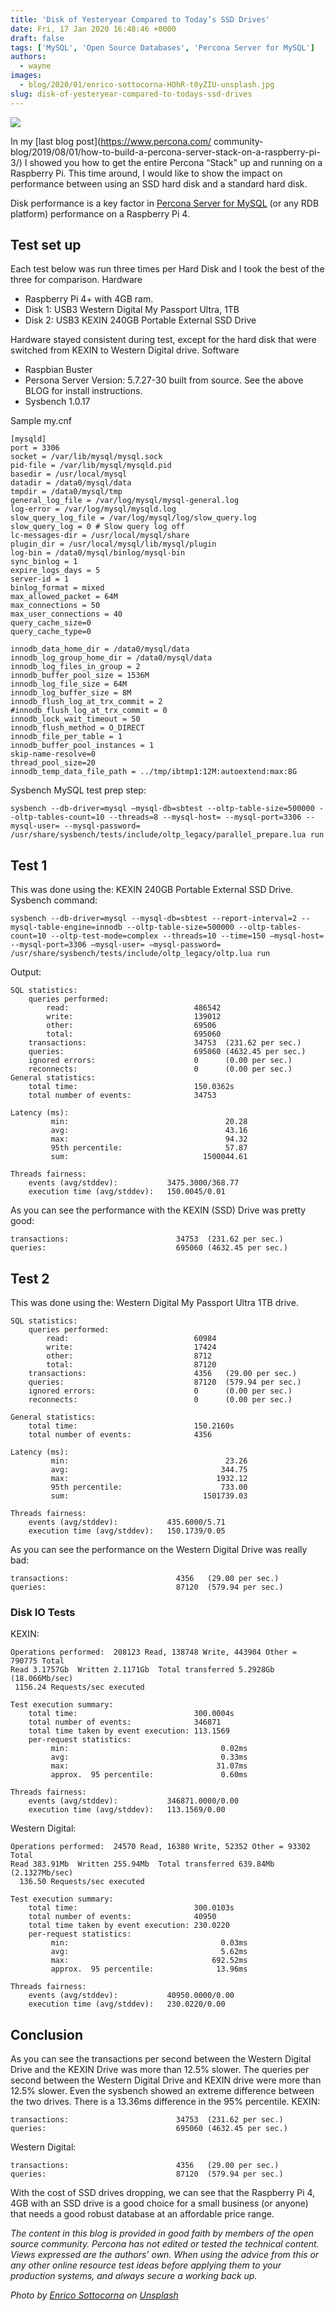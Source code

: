 ```yaml
---
title: 'Disk of Yesteryear Compared to Today’s SSD Drives'
date: Fri, 17 Jan 2020 16:48:46 +0000
draft: false
tags: ['MySQL', 'Open Source Databases', 'Percona Server for MySQL']
authors:
  - wayne
images:
  - blog/2020/01/enrico-sottocorna-HOhR-t0yZIU-unsplash.jpg
slug: disk-of-yesteryear-compared-to-todays-ssd-drives
---
```


![](blog/2020/01/enrico-sottocorna-HOhR-t0yZIU-unsplash.jpg)

In my [last blog post](https://www.percona.com/
community-blog/2019/08/01/how-to-build-a-percona-server-stack-on-a-raspberry-pi-3/) I showed you how to get the entire Percona “Stack" up and running on a Raspberry Pi. This time around, I would like to show the impact on performance between using an SSD hard disk and a standard hard disk. 

Disk performance is a key factor in [Percona Server for MySQL](https://www.percona.com/software/mysql-database/percona-server) (or any RDB platform) performance on a Raspberry Pi 4.

Test set up
-----------

Each test below was run three times per Hard Disk and I took the best of the three for comparison. Hardware

*   Raspberry Pi 4+ with 4GB ram.
*   Disk 1: USB3 Western Digital My Passport Ultra, 1TB
*   Disk 2: USB3 KEXIN 240GB Portable External SSD Drive

Hardware stayed consistent during test, except for the hard disk that were switched from KEXIN to Western Digital drive. Software

*   Raspbian Buster
*   Persona Server Version: 5.7.27-30 built from source. See the above BLOG for install instructions.
*   Sysbench 1.0.17

Sample my.cnf
```
[mysqld]
port = 3306
socket = /var/lib/mysql/mysql.sock
pid-file = /var/lib/mysql/mysqld.pid
basedir = /usr/local/mysql
datadir = /data0/mysql/data
tmpdir = /data0/mysql/tmp
general_log_file = /var/log/mysql/mysql-general.log
log-error = /var/log/mysql/mysqld.log
slow_query_log_file = /var/log/mysql/log/slow_query.log
slow_query_log = 0 # Slow query log off
lc-messages-dir = /usr/local/mysql/share
plugin_dir = /usr/local/mysql/lib/mysql/plugin
log-bin = /data0/mysql/binlog/mysql-bin
sync_binlog = 1
expire_logs_days = 5
server-id = 1
binlog_format = mixed
max_allowed_packet = 64M
max_connections = 50
max_user_connections = 40
query_cache_size=0
query_cache_type=0

innodb_data_home_dir = /data0/mysql/data
innodb_log_group_home_dir = /data0/mysql/data
innodb_log_files_in_group = 2
innodb_buffer_pool_size = 1536M
innodb_log_file_size = 64M
innodb_log_buffer_size = 8M
innodb_flush_log_at_trx_commit = 2
#innodb_flush_log_at_trx_commit = 0
innodb_lock_wait_timeout = 50
innodb_flush_method = O_DIRECT
innodb_file_per_table = 1
innodb_buffer_pool_instances = 1
skip-name-resolve=0
thread_pool_size=20
innodb_temp_data_file_path = ../tmp/ibtmp1:12M:autoextend:max:8G
```
Sysbench MySQL test prep step:
```
sysbench --db-driver=mysql —mysql-db=sbtest --oltp-table-size=500000 --oltp-tables-count=10 --threads=8 --mysql-host= --mysql-port=3306 --mysql-user= --mysql-password=
/usr/share/sysbench/tests/include/oltp_legacy/parallel_prepare.lua run
```

Test 1
------

This was done using the: KEXIN 240GB Portable External SSD Drive. Sysbench command:
```
sysbench --db-driver=mysql --mysql-db=sbtest --report-interval=2 --mysql-table-engine=innodb --oltp-table-size=500000 --oltp-tables-count=10 --oltp-test-mode=complex --threads=10 --time=150 —mysql-host= --mysql-port=3306 —mysql-user= —mysql-password= /usr/share/sysbench/tests/include/oltp_legacy/oltp.lua run
```
Output:
```
SQL statistics:
    queries performed:
        read:                            486542
        write:                           139012
        other:                           69506
        total:                           695060
    transactions:                        34753  (231.62 per sec.)
    queries:                             695060 (4632.45 per sec.)
    ignored errors:                      0      (0.00 per sec.)
    reconnects:                          0      (0.00 per sec.)
General statistics:
    total time:                          150.0362s
    total number of events:              34753

Latency (ms):
         min:                                   20.28
         avg:                                   43.16
         max:                                   94.32
         95th percentile:                       57.87
         sum:                              1500044.61

Threads fairness:
    events (avg/stddev):           3475.3000/368.77
    execution time (avg/stddev):   150.0045/0.01

```
As you can see the performance with the KEXIN (SSD) Drive was pretty good:
```
transactions:                        34753  (231.62 per sec.)
queries:                             695060 (4632.45 per sec.)

```

Test 2
------

This was done using the: Western Digital My Passport Ultra 1TB drive.
```
SQL statistics:
    queries performed:
        read:                            60984
        write:                           17424
        other:                           8712
        total:                           87120
    transactions:                        4356   (29.00 per sec.)
    queries:                             87120  (579.94 per sec.)
    ignored errors:                      0      (0.00 per sec.)
    reconnects:                          0      (0.00 per sec.)

General statistics:
    total time:                          150.2160s
    total number of events:              4356

Latency (ms):
         min:                                   23.26
         avg:                                  344.75
         max:                                 1932.12
         95th percentile:                      733.00
         sum:                              1501739.03

Threads fairness:
    events (avg/stddev):           435.6000/5.71
    execution time (avg/stddev):   150.1739/0.05

```
As you can see the performance on the Western Digital Drive was really bad:
```
transactions:                        4356   (29.00 per sec.)
queries:                             87120  (579.94 per sec.)

```

### Disk IO Tests

KEXIN:
```
Operations performed:  208123 Read, 138748 Write, 443904 Other = 790775 Total
Read 3.1757Gb  Written 2.1171Gb  Total transferred 5.2928Gb  (18.066Mb/sec)
 1156.24 Requests/sec executed

Test execution summary:
    total time:                          300.0004s
    total number of events:              346871
    total time taken by event execution: 113.1569
    per-request statistics:
         min:                                  0.02ms
         avg:                                  0.33ms
         max:                                 31.07ms
         approx.  95 percentile:               0.60ms

Threads fairness:
    events (avg/stddev):           346871.0000/0.00
    execution time (avg/stddev):   113.1569/0.00

```
Western Digital:
```
Operations performed:  24570 Read, 16380 Write, 52352 Other = 93302 Total
Read 383.91Mb  Written 255.94Mb  Total transferred 639.84Mb  (2.1327Mb/sec)
  136.50 Requests/sec executed

Test execution summary:
    total time:                          300.0103s
    total number of events:              40950
    total time taken by event execution: 230.0220
    per-request statistics:
         min:                                  0.03ms
         avg:                                  5.62ms
         max:                                692.52ms
         approx.  95 percentile:              13.96ms

Threads fairness:
    events (avg/stddev):           40950.0000/0.00
    execution time (avg/stddev):   230.0220/0.00

```

Conclusion
----------

As you can see the transactions per second between the Western Digital Drive and the KEXIN Drive was more than 12.5% slower. The queries per second between the Western Digital Drive and KEXIN drive were more than 12.5% slower. Even the sysbench showed an extreme difference between the two drives. There is a 13.36ms difference in the 95% percentile. KEXIN:
```
transactions:                        34753  (231.62 per sec.)
queries:                             695060 (4632.45 per sec.)

```
Western Digital:
```
transactions:                        4356   (29.00 per sec.)
queries:                             87120  (579.94 per sec.)

```
With the cost of SSD drives dropping, we can see that the Raspberry Pi 4, 4GB with an SSD drive is a good choice for a small business (or anyone) that needs a good robust database at an affordable price range. 

_The content in this blog is provided in good faith by members of the open source community. Percona has not edited or tested the technical content. Views expressed are the authors’ own. When using the advice from this or any other online resource test ideas before applying them to your production systems, and always secure a working back up._ 

_Photo by [Enrico Sottocorna](https://unsplash.com/@enricosottocorna?utm_source=unsplash&utm_medium=referral&utm_content=creditCopyText) on [Unsplash](https://unsplash.com/s/photos/berries-spoons?utm_source=unsplash&utm_medium=referral&utm_content=creditCopyText)_